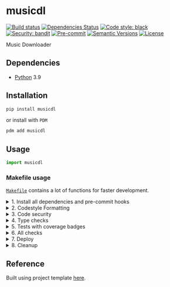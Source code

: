 # musicdl

[![Build status](https://github.com/myrontuttle/musicdl/workflows/build/badge.svg?branch=main&event=push)](https://github.com/myrontuttle/musicdl/actions?query=workflow%3Abuild)
[![Dependencies Status](https://img.shields.io/badge/dependencies-up%20to%20date-brightgreen.svg)](https://github.com/myrontuttle/musicdl/pulls?utf8=%E2%9C%93&q=is%3Apr%20author%3Aapp%2Fdependabot)
[![Code style: black](https://img.shields.io/badge/code%20style-black-000000.svg)](https://github.com/psf/black)
[![Security: bandit](https://img.shields.io/badge/security-bandit-green.svg)](https://github.com/PyCQA/bandit)
[![Pre-commit](https://img.shields.io/badge/pre--commit-enabled-brightgreen?logo=pre-commit&logoColor=white)](https://github.com/myrontuttle/musicdl/blob/main/.pre-commit-config.yaml)
[![Semantic Versions](https://img.shields.io/badge/%20%20%F0%9F%93%A6%F0%9F%9A%80-semantic--versions-e10079.svg)](https://github.com/myrontuttle/musicdl/releases)
[![License](https://img.shields.io/github/license/myrontuttle/musicdl)](https://github.com/myrontuttle/musicdl/blob/main/LICENSE)

Music Downloader

## Dependencies

- [Python](https://www.python.org/) 3.9

## Installation

```bash
pip install musicdl
```

or install with `PDM`

```bash
pdm add musicdl
```

## Usage

```python
import musicdl
```

### Makefile usage

[`Makefile`](https://github.com/myrontuttle/musicdl/blob/main/Makefile) contains a lot of functions for faster development.

<details>
<summary>1. Install all dependencies and pre-commit hooks</summary>
<p>

Install requirements:

```bash
make install
```

Update PDM

```bash
make update
```

Update all dev libraries to the latest version using one command

```bash
make update-dev-deps
```

</p>
</details>

<details>
<summary>2. Codestyle Formatting</summary>
<p>

Automatic formatting uses `autoflake`, `pyupgrade`, `isort` and `black`.

```bash
make format
```

Codestyle checks only, without rewriting files:

```bash
make check-codestyle
```

> Note: `check-codestyle` uses `isort`, `black` and `ruff` library

</p>
</details>

<details>
<summary>3. Code security</summary>
<p>

```bash
make check-security
```

This command launches `PDM` integrity checks as well as identifies security issues with `Bandit`.

```bash
make check-security
```

</p>
</details>

<details>
<summary>4. Type checks</summary>
<p>

Run `mypy` static type checker

```bash
make mypy
```

</p>
</details>

<details>
<summary>5. Tests with coverage badges</summary>
<p>

Run `pytest`

```bash
make test
```

</p>
</details>

<details>
<summary>6. All checks</summary>
<p>

Run all checks:

```bash
make check-all
```

the same as:

```bash
make check-style && make mypy && make check-safety && make test
```

</p>
</details>

<details>
<summary>7. Deploy</summary>
<p>
Prepare to deploy

```bash
make prepare-deploy
```

</p>
</details>

<details>
<summary>8. Cleanup</summary>
<p>
Delete pycache files

```bash
make pycache-remove
```

Remove package build

```bash
make build-remove
```

Remove .mypycache

```bash
make mypycache-remove
```

Or to remove all above run:

```bash
make cleanup
```

</p>
</details>

## Reference
Built using project template [here](https://github.com/myrontuttle/python-copier-template).

